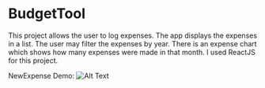 # BudgetTool

This project allows the user to log expenses. The app displays the expenses in a list. The user may filter the expenses by year. There is an expense chart which shows how many expenses were made in that month. I used ReactJS for this project.

NewExpense Demo:
![Alt Text](https://media.giphy.com/media/vFKqnCdLPNOKc/giphy.gif)
